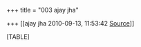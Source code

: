 +++
title = "003 ajay jha"

+++
[[ajay jha	2010-09-13, 11:53:42 [Source](https://groups.google.com/g/bvparishat/c/VwjYjwoHBkA)]]



[TABLE]

  

